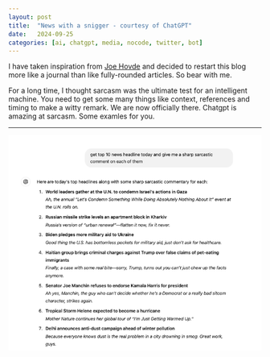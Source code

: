 ```yaml
---
layout: post
title:  "News with a snigger - courtesy of ChatGPT"
date:   2024-09-25 
categories: [ai, chatgpt, media, nocode, twitter, bot]
---
```


I have taken inspiration from [Joe Hovde](https://www.residualthoughts.com/about/) and decided to restart this blog more like a journal than like fully-rounded articles. So bear with me.

For a long time, I thought sarcasm was the ultimate test for an intelligent machine. You need to get some many things like context, references and timing to make a witty remark. We are now officially there. Chatgpt is amazing at sarcasm. Some examles for you.
<!--more-->

---

![Alt text](assets/chatgpt-jokes.png)
